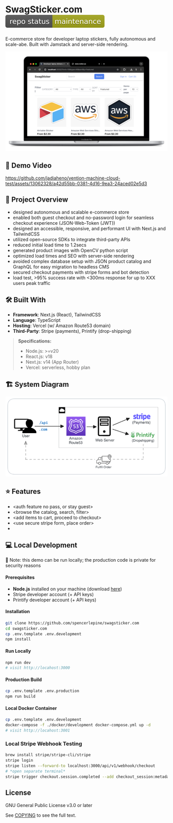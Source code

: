 # SwagSticker.com ![Repo Status Badge](./.github/status-maintained-badge.svg)

E-commerce store for developer laptop stickers, fully autonomous and scale-abe. Built with Jamstack and server-side rendering.

<img width="800px" style="margin:auto" src="./.github/swagsticker.com-screenshot.png" alt="SwagSticker.com website screenshot">

## 🎥 Demo Video

https://github.com/jadiaheno/vention-machine-cloud-test/assets/13062328/a42d55bb-0381-4d16-9ea3-24aced02e5d3

## 🎯 Project Overview

<!-- TODO_README -->

- designed autonomous and scalable e-commerce store
- enabled both guest checkout and no-password login for seamless checkout experience (JSON-Web-Token (JWT))
- designed an accessible, responsive, and performant UI with Next.js and TailwindCSS
- utilized open-source SDKs to integrate third-party APIs
- reduced initial load time to 1.2secs
- generated product images with OpenCV python script
- optimized load times and SEO with server-side rendering
- avoided complex database setup with JSON product catalog and GraphQL for easy migration to headless CMS
- secured checkout payments with stripe forms and bot detection
- load test, >95% success rate with <300ms response for up to XXX users peak traffic

## 🛠️ Built With

- **Framework**: Next.js (React), TailwindCSS
- **Language**: TypeScript
- **Hosting**: Vercel (w/ Amazon Route53 domain)
- **Third-Party**: Stripe (payments), Printify (drop-shipping)

> **Specifications:**
>
> - Node.js: >=v20
> - React.js: v18
> - Next.js: v14 (App Router)
> - Vercel: serverless, hobby plan

## 🏗️ System Diagram

<!-- TODO_README -->

![SwagSticker.com system diagram](./.github/swagsticker.com-system-diagram.png)

## ⭐️ Features

<!-- TODO_README -->

- <auth feature no pass, or stay guest>
- <browse the catalog, search, filter>
- <add items to cart, proceed to checkout>
- <use secure stripe form, place order>
- <track shipping status>

## 💻 Local Development

📌 Note: this demo can be run locally; the production code is private for security reasons

#### Prerequisites

- **Node.js** installed on your machine (download [here](https://nodejs.org/en/download))
- Stripe developer account (+ API keys)
- Printify developer account (+ API keys)

#### Installation

```sh
git clone https://github.com/spencerlepine/swagsticker.com
cd swagsticker.com
cp .env.template .env.development
npm install
```

#### Run Locally

```sh
npm run dev
# visit http://locahost:3000
```

#### Production Build

```sh
cp .env.template .env.production
npm run build
```

#### Local Docker Container

```sh
cp .env.template .env.development
docker-compose -f ./docker/development docker-compose.yml up -d
# visit http://locahost:3001
```

### Local Stripe Webhook Testing

```sh
brew install stripe/stripe-cli/stripe
stripe login
stripe listen --forward-to localhost:3000/api/v1/webhook/checkout
# *open separate terminal*
stripe trigger checkout.session.completed --add checkout_session:metadata.printifyOrderId=123
```

## License

GNU General Public License v3.0 or later

See [COPYING](COPYING) to see the full text.
